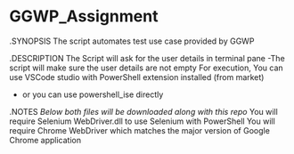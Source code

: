 # GGWP_Assignment

.SYNOPSIS
The script automates test use case provided by GGWP

.DESCRIPTION
The Script will ask for the user details in terminal pane
-The script will make sure the user details are not empty
For execution, You can use VSCode studio with PowerShell extension installed (from market)
 - or you can use powershell_ise directly

.NOTES
*Below both files will be downloaded along with this repo*
You will require Selenium WebDriver.dll to use Selenium with PowerShell
You will require Chrome WebDriver which matches the major version of Google Chrome application
